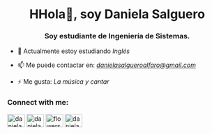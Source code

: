 <h1 align="center">HHola👋, soy Daniela Salguero</h1>
<h3 align="center">Soy estudiante de Ingeniería de Sistemas.</h3>

- 🌱 Actualmente estoy estudiando *Inglés*

- 📫 Me puede contactar en: *danielasalgueroalfaro@gmail.com*

- ⚡ Me gusta: *La música y cantar*

<h3 align="left">Connect with me:</h3>
<p align="left">
<a href="https://linkedin.com/in/daniela salguero alfaro" target="blank"><img align="center" src="https://raw.githubusercontent.com/rahuldkjain/github-profile-readme-generator/master/src/images/icons/Social/linked-in-alt.svg" alt="daniela salguero alfaro" height="30" width="40" /></a>
<a href="https://fb.com/daniela shaiel salguero" target="blank"><img align="center" src="https://raw.githubusercontent.com/rahuldkjain/github-profile-readme-generator/master/src/images/icons/Social/facebook.svg" alt="daniela shaiel salguero" height="30" width="40" /></a>
<a href="https://instagram.com/flowershaiel" target="blank"><img align="center" src="https://raw.githubusercontent.com/rahuldkjain/github-profile-readme-generator/master/src/images/icons/Social/instagram.svg" alt="flowershaiel" height="30" width="40" /></a>
<a href="https://www.youtube.com/c/daniela salguero" target="blank"><img align="center" src="https://raw.githubusercontent.com/rahuldkjain/github-profile-readme-generator/master/src/images/icons/Social/youtube.svg" alt="daniela salguero" height="30" width="40" /></a>
</p>
